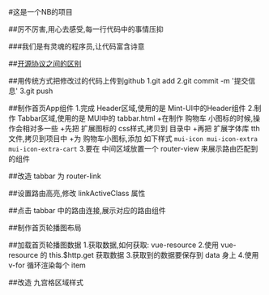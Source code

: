 #这是一个NB的项目

##厉不厉害,用心去感受,每一行代码中的事情压抑

###我们是有灵魂的程序员,让代码富含诗意

##[开源协议之间的区别](https://blog.csdn.net/qq_39239110/article/details/92834885)

##用传统方式把修改过的代码上传到github
1.git add
2.git commit -m  '提交信息'
3.git push

##制作首页App组件
1.完成 Header区域,使用的是 Mint-UI中的Header组件
2.制作 Tabbar区域,使用的是 MUI中的 tabbar.html
 +在制作 购物车 小图标的时候,操作会相对多一些
 +先把 扩展图标的 css样式,拷贝到 目录中
 +再把 扩展字体库 tth文件,拷贝到项目中
 +为 购物车小图标,添加 如下样式 `mui-icon mui-icon-extra mui-icon-extra-cart` 
3.要在 中间区域放置一个 router-view 来展示路由匹配到的组件

##改造 tabbar 为 router-link

##设置路由高亮,修改 linkActiveClass 属性

##点击 tabbar 中的路由连接,展示对应的路由组件

##制作首页轮播图布局

##加载首页轮播图数据
1.获取数据,如何获取: vue-resource
2.使用 vue-resource 的 this.$http.get 获取数据
3.获取到的数据要保存到 data 身上
4.使用v-for 循环渲染每个 item

##改造 九宫格区域样式